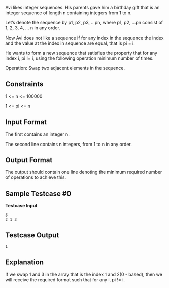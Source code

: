 Avi likes integer sequences. His parents gave him a birthday gift that is an integer sequence of length n containing integers from 1 to n.

Let’s denote the sequence by p1, p2, p3, .. pn, where p1, p2, ...pn consist of 1, 2, 3, 4, ... n in any order.

Now Avi does not like a sequence if for any index in the sequence the index and the value at the index in sequence are equal, that is pi = i.

He wants to form a new sequence that satisfies the property that for any index i, pi != i, using the following operation minimum number of times.

Operation: Swap two adjacent elements in the sequence.

## Constraints

1 <= n <= 100000

1 <= pi <= n

## Input Format

The first contains an integer n.

The second line contains n integers, from 1 to n in any order. 

## Output Format

The output should contain one line denoting the minimum required number of operations to achieve this.

## Sample Testcase #0

**Testcase Input**
```
3
2 1 3
```

## Testcase Output
```
1
```

## Explanation

If we swap 1 and 3 in the array that is the index 1 and 2(0 - based), then we will receive the required format such that for any i, pi != i.